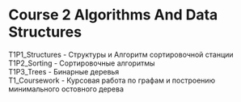 # Course 2 Algorithms And Data Structures
T1P1_Structures - Структуры и Алгоритм сортировочной станции  
T1P2_Sorting - Сортировочные алгоритмы  
T1P3_Trees - Бинарные деревья  
T1_Coursework - Курсовая работа по графам и построению минимального остовного дерева